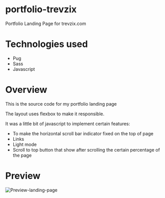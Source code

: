 # portfolio-trevzix
Portfolio Landing Page for trevzix.com

# Technologies used

- Pug
- Sass
- Javascript

# Overview 

This is the source code for my portfolio landing page

The layout uses flexbox to make it responsible.

It was a little bit of javascript to implement certain features:
- To make the horizontal scroll bar indicator fixed on the top of page
- Links
- Light mode
- Scroll to top button that show after scrolling the certain percentage of the page


# Preview

![Preview-landing-page](https://i.imgur.com/RM34TZi.png)
